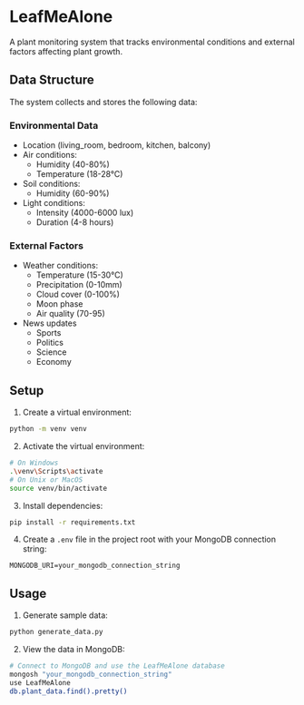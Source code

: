 # LeafMeAlone

A plant monitoring system that tracks environmental conditions and external factors affecting plant growth.

## Data Structure

The system collects and stores the following data:

### Environmental Data
- Location (living_room, bedroom, kitchen, balcony)
- Air conditions:
  - Humidity (40-80%)
  - Temperature (18-28°C)
- Soil conditions:
  - Humidity (60-90%)
- Light conditions:
  - Intensity (4000-6000 lux)
  - Duration (4-8 hours)

### External Factors
- Weather conditions:
  - Temperature (15-30°C)
  - Precipitation (0-10mm)
  - Cloud cover (0-100%)
  - Moon phase
  - Air quality (70-95)
- News updates
  - Sports
  - Politics
  - Science
  - Economy

## Setup

1. Create a virtual environment:
```bash
python -m venv venv
```

2. Activate the virtual environment:
```bash
# On Windows
.\venv\Scripts\activate
# On Unix or MacOS
source venv/bin/activate
```

3. Install dependencies:
```bash
pip install -r requirements.txt
```

4. Create a `.env` file in the project root with your MongoDB connection string:
```
MONGODB_URI=your_mongodb_connection_string
```

## Usage

1. Generate sample data:
```bash
python generate_data.py
```

2. View the data in MongoDB:
```bash
# Connect to MongoDB and use the LeafMeAlone database
mongosh "your_mongodb_connection_string"
use LeafMeAlone
db.plant_data.find().pretty()
```